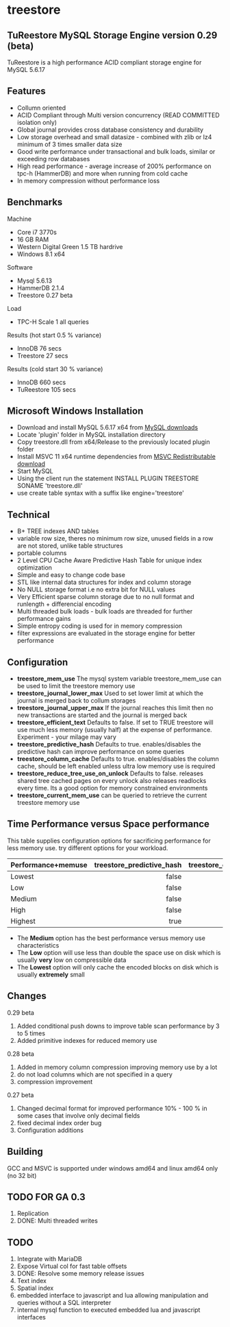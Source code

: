 treestore
=========

TuReestore MySQL Storage Engine version 0.29 (beta)
--------------------------------------------------

TuReestore is a high performance ACID compliant storage engine for MySQL 5.6.17

Features
--------

+ Collumn oriented
+ ACID Compliant through Multi version concurrency (READ COMMITTED isolation only)
+ Global journal provides cross database consistency and durability
+ Low storage overhead and small datasize - combined with zlib or lz4 minimum of 3 times smaller data size
+ Good write performance under transactional and bulk loads, similar or exceeding row databases
+ High read performance - average increase of 200% performance on tpc-h (HammerDB) and more when running from cold cache
+ In memory compression without performance loss

Benchmarks
----------

Machine
+ Core i7 3770s 
+ 16 GB RAM
+ Western Digital Green 1.5 TB hardrive
+ Windows 8.1 x64

Software
+ Mysql 5.6.13
+ HammerDB 2.1.4
+ Treestore 0.27 beta

Load
+ TPC-H Scale 1 all queries

Results (hot start 0.5 % variance)
+ InnoDB 76 secs 
+ Treestore 27 secs

Results (cold start 30 % variance)
+ InnoDB 660 secs
+ TuReestore 105 secs

Microsoft Windows Installation
------------------------------

+ Download and install MySQL 5.6.17 x64 from [MySQL downloads](http://dev.mysql.com/downloads/mysql/)
+ Locate 'plugin' folder in MySQL installation directory
+ Copy treestore.dll from x64/Release to the previously located plugin folder
+ Install MSVC 11 x64 runtime dependencies from [MSVC Redistributable download](http://www.microsoft.com/en-za/download/details.aspx?id=30679)
+ Start MySQL
+ Using the client run the statement INSTALL PLUGIN TREESTORE SONAME 'treestore.dll'
+ use create table syntax with a suffix like engine='treestore'


Technical
---------

+ B+ TREE indexes AND tables
+ variable row size, theres no minimum row size, unused fields in a row are not stored, unlike table structures 
+ portable columns
+ 2 Level CPU Cache Aware Predictive Hash Table for unique index optimization
+ Simple and easy to change code base
+ STL like internal data structures for index and column storage
+ No NULL storage format i.e no extra bit for NULL values
+ Very Efficient sparse column storage due to no null format and runlength + differencial encoding
+ Multi threaded bulk loads - bulk loads are threaded for further performance gains
+ Simple entropy coding is used for in memory compression 
+ filter expressions are evaluated in the storage engine for better performance

Configuration
-------------

+ **treestore_mem_use**
The mysql system variable treestore_mem_use can be used to limit the treestore memory use
+ **treestore_journal_lower_max**
Used to set lower limit at which the journal is merged back to collum storages
+ **treestore_journal_upper_max**
If the journal reaches this limit then no new transactions are started and the journal is merged back
+ **treestore_efficient_text**
Defaults to false. If set to TRUE treestore will use much less memory (usually half) at the expense of performance. 
Experiment - your milage may vary
+ **treestore_predictive_hash**
Defaults to true. enables/disables the predictive hash can improve performance on some queries
+ **treestore_column_cache**
Defaults to true. enables/disables the column cache, should be left enabled unless ultra low memory use is required
+ **treestore_reduce_tree_use_on_unlock**
Defaults to false. releases shared tree cached pages on every unlock also releases readlocks every time. Its a good option for memory constrained environments 
+ **treestore_current_mem_use** can be queried to retrieve the current treestore memory use

Time Performance versus Space performance
-----------------------------------------

This table supplies configuration options for sacrificing performance for less memory use. try different options for your workload. 

| Performance+memuse   | treestore_predictive_hash           | treestore_column_cache  | treestore_reduce_tree_use_on_unlock  | treestore_reduce_index_tree_use_on_unlock |
| -------------------- | -----------------------------------:| ------------------------:|-------------------------------------:| -----------------------------------------:|
| Lowest               | false                               | false                    | true                                 | true                                      |
| Low                  | false                               | false                    | true                                 | false                                     |
| Medium               | false                               | true                     | true                                 | false                                     |
| High                 | false                               | true                     | false                                | false                                     |
| Highest              | true                                | true                     | false                                | false                                     |

+ The **Medium** option has the best performance versus memory use characteristics
+ The **Low** option will use less than double the space use on disk which is usually **very** low on compressible data
+ The **Lowest** option will only cache the encoded blocks on disk which is usually **extremely** small 

Changes
-------

0.29 beta

1. Added conditional push downs to improve table scan performance by 3 to 5 times
2. Added primitive indexes for reduced memory use

0.28 beta

1. Added in memory column compression improving memory use by a lot
2. do not load columns which are not specified in a query
3. compression improvement 

0.27 beta

1. Changed decimal format for improved performance 10% - 100 % in some cases that involve only decimal fields
2. fixed decimal index order bug
3. Configuration additions

Building
--------

GCC and MSVC is supported under windows amd64 and linux amd64 only (no 32 bit)


TODO FOR GA 0.3
---------------

 1. Replication
 2. DONE: Multi threaded writes
 
TODO
----

 1. Integrate with MariaDB
 2. Expose Virtual col for fast table offsets
 3. DONE: Resolve some memory release issues
 4. Text index
 5. Spatial index
 6. embedded interface to javascript and lua allowing manipulation and queries without a SQL interpreter
 7. internal mysql function to executed embedded lua and javascript interfaces
